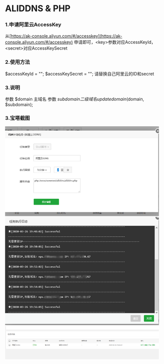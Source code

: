 # ALIDDNS & PHP 

### 1.申请阿里云AccessKey
从[https://ak-console.aliyun.com/#/accesskey](https://ak-console.aliyun.com/#/accesskey) 申请即可，\<key>参数对应AccessKeyId，\<secret>对应AccessKeySecret
### 2.使用方法
$accessKeyId = "";
$accessKeySecret = "";
请替换自己阿里云的ID和secret

### 3.说明
参数 $domain  主域名
参数 $subdomain   二级域名
updatedomain($domain, $subdomain);

### 3.宝塔截图

![截图](aliddns3.png)
![截图](aliddns2.png)
![截图](aliddns1.png)
